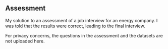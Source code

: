 ## Assessment

My solution to an assessment of a job interview for an energy company. I was told that the results were correct, leading to the final interview.

For privacy concerns, the questions in the assessment and the datasets are not uploaded here.

